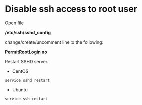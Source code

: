 # Disable ssh access to root user

Open file 

**/etc/ssh/sshd_config**

change/create/uncomment line to the following:

**PermitRootLogin no**

Restart SSHD server.

- CentOS

```service sshd restart```

- Ubuntu

```service ssh restart```
